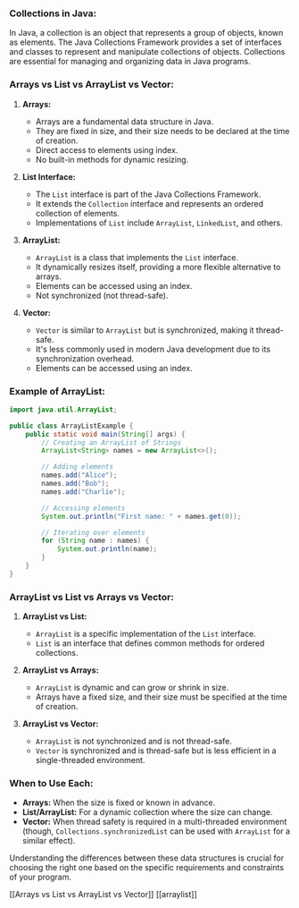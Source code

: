 ### Collections in Java:

In Java, a collection is an object that represents a group of objects, known as elements. The Java Collections Framework provides a set of interfaces and classes to represent and manipulate collections of objects. Collections are essential for managing and organizing data in Java programs.

### Arrays vs List vs ArrayList vs Vector:

1. **Arrays:**
   - Arrays are a fundamental data structure in Java.
   - They are fixed in size, and their size needs to be declared at the time of creation.
   - Direct access to elements using index.
   - No built-in methods for dynamic resizing.

2. **List Interface:**
   - The `List` interface is part of the Java Collections Framework.
   - It extends the `Collection` interface and represents an ordered collection of elements.
   - Implementations of `List` include `ArrayList`, `LinkedList`, and others.

3. **ArrayList:**
   - `ArrayList` is a class that implements the `List` interface.
   - It dynamically resizes itself, providing a more flexible alternative to arrays.
   - Elements can be accessed using an index.
   - Not synchronized (not thread-safe).

4. **Vector:**
   - `Vector` is similar to `ArrayList` but is synchronized, making it thread-safe.
   - It's less commonly used in modern Java development due to its synchronization overhead.
   - Elements can be accessed using an index.

### Example of ArrayList:

```java
import java.util.ArrayList;

public class ArrayListExample {
    public static void main(String[] args) {
        // Creating an ArrayList of Strings
        ArrayList<String> names = new ArrayList<>();

        // Adding elements
        names.add("Alice");
        names.add("Bob");
        names.add("Charlie");

        // Accessing elements
        System.out.println("First name: " + names.get(0));

        // Iterating over elements
        for (String name : names) {
            System.out.println(name);
        }
    }
}
```

### ArrayList vs List vs Arrays vs Vector:

1. **ArrayList vs List:**
   - `ArrayList` is a specific implementation of the `List` interface.
   - `List` is an interface that defines common methods for ordered collections.

2. **ArrayList vs Arrays:**
   - `ArrayList` is dynamic and can grow or shrink in size.
   - Arrays have a fixed size, and their size must be specified at the time of creation.

3. **ArrayList vs Vector:**
   - `ArrayList` is not synchronized and is not thread-safe.
   - `Vector` is synchronized and is thread-safe but is less efficient in a single-threaded environment.

### When to Use Each:

- **Arrays:** When the size is fixed or known in advance.
- **List/ArrayList:** For a dynamic collection where the size can change.
- **Vector:** When thread safety is required in a multi-threaded environment (though, `Collections.synchronizedList` can be used with `ArrayList` for a similar effect).

Understanding the differences between these data structures is crucial for choosing the right one based on the specific requirements and constraints of your program.



[[Arrays vs List vs ArrayList vs Vector]]
[[arraylist]]
